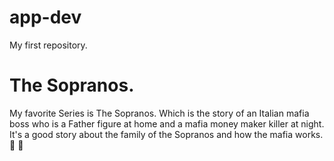 # app-dev
My first repository.
# **The Sopranos.**
My favorite Series is The Sopranos. Which is the story of an Italian mafia boss who is a Father figure at home and a mafia money maker killer at night. It's a good story about the family of the Sopranos and how the mafia works. :hocho: :smoking: 
